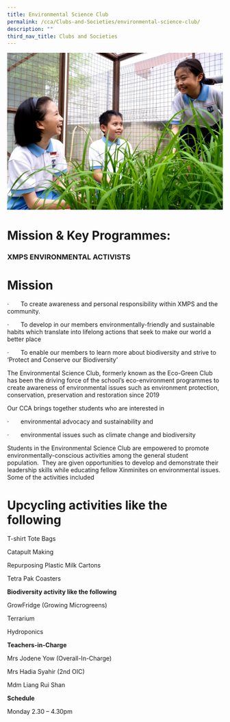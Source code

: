 ```yaml
---
title: Environmental Science Club
permalink: /cca/Clubs-and-Societies/environmental-science-club/
description: ""
third_nav_title: Clubs and Societies
---
```

![](/images/CCA/env%20club%20s.jpg)

# **Mission & Key Programmes:**

### **XMPS ENVIRONMENTAL ACTIVISTS**

# **Mission**

·       To create awareness and personal responsibility within XMPS and the community.

·       To develop in our members environmentally-friendly and sustainable habits which translate into lifelong actions that seek to make our world a better place

·       To enable our members to learn more about biodiversity and strive to ‘Protect and Conserve our Biodiversity’

The Environmental Science Club, formerly known as the Eco-Green Club has been the driving force of the school’s eco-environment programmes to create awareness of environmental issues such as environment protection, conservation, preservation and restoration since 2019

Our CCA brings together students who are interested in

·       environmental advocacy and sustainability and

·       environmental issues such as climate change and biodiversity

Students in the Environmental Science Club are empowered to promote environmentally-conscious activities among the general student population.  They are given opportunities to develop and demonstrate their leadership skills while educating fellow Xinminites on environmental issues. Some of the activities included

# **Upcycling activities like the following**

T-shirt Tote Bags

Catapult Making

Repurposing Plastic Milk Cartons    

Tetra Pak Coasters

**Biodiversity activity like the following**

GrowFridge (Growing Microgreens)

Terrarium

Hydroponics

**Teachers-in-Charge**

Mrs Jodene Yow (Overall-In-Charge)

Mrs Hadia Syahir (2nd OIC)

Mdm Liang Rui Shan


**Schedule**

Monday 2.30 – 4.30pm